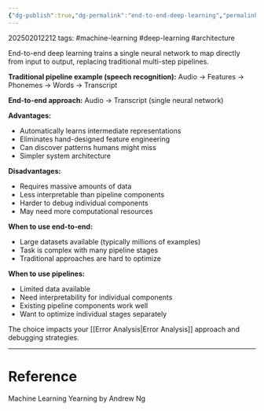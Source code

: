 ```yaml
---
{"dg-publish":true,"dg-permalink":"end-to-end-deep-learning","permalink":"/end-to-end-deep-learning/"}
---
```



202502012212
tags: #machine-learning #deep-learning #architecture

End-to-end deep learning trains a single neural network to map directly from input to output, replacing traditional multi-step pipelines.

**Traditional pipeline example (speech recognition):**
Audio → Features → Phonemes → Words → Transcript

**End-to-end approach:**
Audio → Transcript (single neural network)

**Advantages:**

- Automatically learns intermediate representations
- Eliminates hand-designed feature engineering
- Can discover patterns humans might miss
- Simpler system architecture

**Disadvantages:**

- Requires massive amounts of data
- Less interpretable than pipeline components
- Harder to debug individual components
- May need more computational resources

**When to use end-to-end:**

- Large datasets available (typically millions of examples)
- Task is complex with many pipeline stages
- Traditional approaches are hard to optimize

**When to use pipelines:**

- Limited data available
- Need interpretability for individual components
- Existing pipeline components work well
- Want to optimize individual stages separately

The choice impacts your [[Error Analysis\|Error Analysis]] approach and debugging strategies.

---

# Reference

Machine Learning Yearning by Andrew Ng
